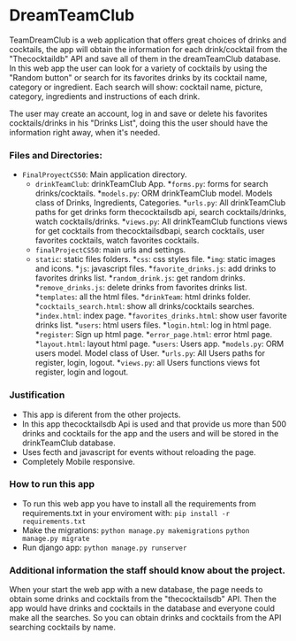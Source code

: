 # DreamTeamClub

TeamDreamClub is a web application that offers great choices of drinks and cocktails, the app will obtain the information for each 
drink/cocktail from the "Thecocktaildb" API and save all of them in the dreamTeamClub database. In this web app the user can look for a variety of cocktails by using the "Random button" or search for its favorites drinks by its cocktail name, category or ingredient. Each search will show: cocktail name, picture, category, ingredients and instructions of each drink.

The user may create an account, log in and save or delete his favorites cocktails/drinks in his "Drinks List", doing this the user should have the information right away, when it's needed.

### Files and Directories:
* `FinalProyectCS50`: Main application directory.
    * `drinkTeamClub`: drinkTeamClub App.
        *`forms.py`: forms for search drinks/cocktails.
        *`models.py`: ORM drinkTeamClub model. Models class of Drinks, Ingredients, Categories.
        *`urls.py`: All drinkTeamClub paths for get drinks form thecocktailsdb api, search cocktails/drinks, watch cocktails/drinks.
        *`views.py`: All drinkTeamClub functions views for get cocktails from thecocktailsdbapi, search cocktails, user favorites cocktails, watch favorites cocktails.
    * `finalProjectCS50`: main urls and settings.
    * `static`: static files folders.
        *`css`: css styles file.
        *`img`: static images and icons.
        *`js`: javascript files.
            *`favorite_drinks.js`: add drinks to favorites drinks list.
            *`random_drink.js`: get random drinks.
            *`remove_drinks.js`: delete drinks from favorites drinks list.
    *`templates`: all the html files.
        *`drinkTeam`: html drinks folder.
            *`cocktails_search.html`: show all drinks/cocktails searches.
            *`index.html`: index page.
            *`favorites_drinks.html`: show user favorite drinks list.
        *`users`: html users files.
            *`login.html`: log in html page.
            *`register`: Sign up html page.
        *`error_page.html`: error html page.
        *`layout.html`: layout html page.
    *`users`: Users app.
        *`models.py`: ORM users model. Model class of User.
        *`urls.py`: All Users paths for register, login, logout.
        *`views.py`: all Users functions views fot register, login and logout.

### Justification
* This app is diferent from the other projects.
* In this app thecocktailsdb Api is used and that provide us more than 500 drinks and cocktails for the app and the users and will be stored in the drinkTeamClub database.
* Uses fecth and javascript for events without reloading the page.
* Completely Mobile responsive.


### How to run this app
* To run this web app you have to install all the requirements from requirements.txt in your enviroment with: 
```pip install -r requirements.txt```
* Make the migrations:
```python manage.py makemigrations```
```python manage.py migrate```
* Run django app:
```python manage.py runserver```

### Additional information the staff should know about the project.
When your start the web app with a new database, the page needs to obtain some drinks and cocktails from the "thecocktailsdb" API. Then the app would have drinks and cocktails in the database and everyone could make all the searches. So you can obtain drinks and cocktails from the API searching cocktails by name.